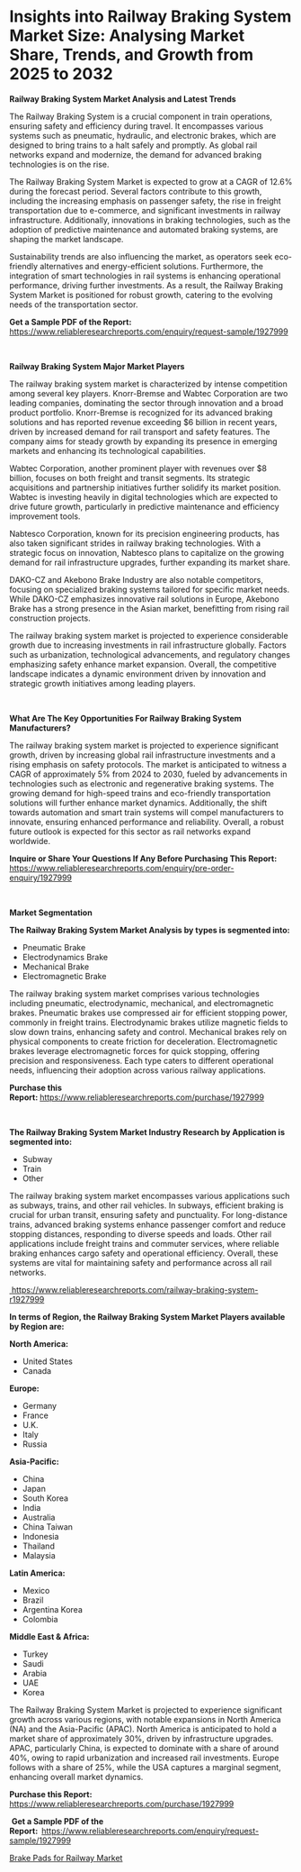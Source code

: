 <p><h1>Insights into Railway Braking System Market Size: Analysing Market Share, Trends, and Growth from 2025 to 2032</h1></p><p><strong>Railway Braking System Market Analysis and Latest Trends</strong></p>
<p><p>The Railway Braking System is a crucial component in train operations, ensuring safety and efficiency during travel. It encompasses various systems such as pneumatic, hydraulic, and electronic brakes, which are designed to bring trains to a halt safely and promptly. As global rail networks expand and modernize, the demand for advanced braking technologies is on the rise.</p><p>The Railway Braking System Market is expected to grow at a CAGR of 12.6% during the forecast period. Several factors contribute to this growth, including the increasing emphasis on passenger safety, the rise in freight transportation due to e-commerce, and significant investments in railway infrastructure. Additionally, innovations in braking technologies, such as the adoption of predictive maintenance and automated braking systems, are shaping the market landscape.</p><p>Sustainability trends are also influencing the market, as operators seek eco-friendly alternatives and energy-efficient solutions. Furthermore, the integration of smart technologies in rail systems is enhancing operational performance, driving further investments. As a result, the Railway Braking System Market is positioned for robust growth, catering to the evolving needs of the transportation sector.</p></p>
<p><strong>Get a Sample PDF of the Report:&nbsp;</strong> <a href="https://www.reliableresearchreports.com/enquiry/request-sample/1927999?utm_campaign=32&utm_medium=2&utm_source=Github&utm_content=ia&utm_term=15012025&utm_id=railway-braking-system">https://www.reliableresearchreports.com/enquiry/request-sample/1927999</a></p>
<p>&nbsp;</p>
<p><strong>Railway Braking System Major Market Players</strong></p>
<p><p>The railway braking system market is characterized by intense competition among several key players. Knorr-Bremse and Wabtec Corporation are two leading companies, dominating the sector through innovation and a broad product portfolio. Knorr-Bremse is recognized for its advanced braking solutions and has reported revenue exceeding $6 billion in recent years, driven by increased demand for rail transport and safety features. The company aims for steady growth by expanding its presence in emerging markets and enhancing its technological capabilities.</p><p>Wabtec Corporation, another prominent player with revenues over $8 billion, focuses on both freight and transit segments. Its strategic acquisitions and partnership initiatives further solidify its market position. Wabtec is investing heavily in digital technologies which are expected to drive future growth, particularly in predictive maintenance and efficiency improvement tools.</p><p>Nabtesco Corporation, known for its precision engineering products, has also taken significant strides in railway braking technologies. With a strategic focus on innovation, Nabtesco plans to capitalize on the growing demand for rail infrastructure upgrades, further expanding its market share.</p><p>DAKO-CZ and Akebono Brake Industry are also notable competitors, focusing on specialized braking systems tailored for specific market needs. While DAKO-CZ emphasizes innovative rail solutions in Europe, Akebono Brake has a strong presence in the Asian market, benefitting from rising rail construction projects.</p><p>The railway braking system market is projected to experience considerable growth due to increasing investments in rail infrastructure globally. Factors such as urbanization, technological advancements, and regulatory changes emphasizing safety enhance market expansion. Overall, the competitive landscape indicates a dynamic environment driven by innovation and strategic growth initiatives among leading players.</p></p>
<p>&nbsp;</p>
<p><strong>What Are The Key Opportunities For Railway Braking System Manufacturers?</strong></p>
<p><p>The railway braking system market is projected to experience significant growth, driven by increasing global rail infrastructure investments and a rising emphasis on safety protocols. The market is anticipated to witness a CAGR of approximately 5% from 2024 to 2030, fueled by advancements in technologies such as electronic and regenerative braking systems. The growing demand for high-speed trains and eco-friendly transportation solutions will further enhance market dynamics. Additionally, the shift towards automation and smart train systems will compel manufacturers to innovate, ensuring enhanced performance and reliability. Overall, a robust future outlook is expected for this sector as rail networks expand worldwide.</p></p>
<p><strong>Inquire or Share Your Questions If Any Before Purchasing This Report:</strong> <a href="https://www.reliableresearchreports.com/enquiry/pre-order-enquiry/1927999?utm_campaign=32&utm_medium=2&utm_source=Github&utm_content=ia&utm_term=15012025&utm_id=railway-braking-system">https://www.reliableresearchreports.com/enquiry/pre-order-enquiry/1927999</a></p>
<p>&nbsp;</p>
<p><strong>Market Segmentation</strong></p>
<p><strong>The Railway Braking System Market Analysis by types is segmented into:</strong></p>
<p><ul><li>Pneumatic Brake</li><li>Electrodynamics Brake</li><li>Mechanical Brake</li><li>Electromagnetic Brake</li></ul></p>
<p><p>The railway braking system market comprises various technologies including pneumatic, electrodynamic, mechanical, and electromagnetic brakes. Pneumatic brakes use compressed air for efficient stopping power, commonly in freight trains. Electrodynamic brakes utilize magnetic fields to slow down trains, enhancing safety and control. Mechanical brakes rely on physical components to create friction for deceleration. Electromagnetic brakes leverage electromagnetic forces for quick stopping, offering precision and responsiveness. Each type caters to different operational needs, influencing their adoption across various railway applications.</p></p>
<p><strong>Purchase this Report:&nbsp;</strong><a href="https://www.reliableresearchreports.com/purchase/1927999?utm_campaign=32&utm_medium=2&utm_source=Github&utm_content=ia&utm_term=15012025&utm_id=railway-braking-system">https://www.reliableresearchreports.com/purchase/1927999</a></p>
<p>&nbsp;</p>
<p><strong>The Railway Braking System Market Industry Research by Application is segmented into:</strong></p>
<p><ul><li>Subway</li><li>Train</li><li>Other</li></ul></p>
<p><p>The railway braking system market encompasses various applications such as subways, trains, and other rail vehicles. In subways, efficient braking is crucial for urban transit, ensuring safety and punctuality. For long-distance trains, advanced braking systems enhance passenger comfort and reduce stopping distances, responding to diverse speeds and loads. Other rail applications include freight trains and commuter services, where reliable braking enhances cargo safety and operational efficiency. Overall, these systems are vital for maintaining safety and performance across all rail networks.</p></p>
<p><a href="https://www.reliableresearchreports.com/railway-braking-system-r1927999?utm_campaign=32&utm_medium=2&utm_source=Github&utm_content=ia&utm_term=15012025&utm_id=railway-braking-system">&nbsp;https://www.reliableresearchreports.com/railway-braking-system-r1927999</a></p>
<p><strong>In terms of Region, the Railway Braking System Market Players available by Region are:</strong></p>
<p>
    <p> <strong> North America: </strong>
        <ul>
            <li>United States</li>
            <li>Canada</li>
        </ul>
        </p> 
    <p> <strong> Europe: </strong>
        <ul>
            <li>Germany</li>
            <li>France</li>
            <li>U.K.</li>
            <li>Italy</li>
            <li>Russia</li>
        </ul>
        </p> 
    <p> <strong> Asia-Pacific: </strong>
        <ul>
            <li>China</li>
            <li>Japan</li>
            <li>South Korea</li>
            <li>India</li>
            <li>Australia</li>
            <li>China Taiwan</li>
            <li>Indonesia</li>
            <li>Thailand</li>
            <li>Malaysia</li>
        </ul>
        </p> 
    <p> <strong> Latin America: </strong>
        <ul>
            <li>Mexico</li>
            <li>Brazil</li>
            <li>Argentina Korea</li>
            <li>Colombia</li>
        </ul>
        </p> 
    <p> <strong> Middle East & Africa: </strong>
        <ul>
            <li>Turkey</li>
            <li>Saudi</li>
            <li>Arabia</li>
            <li>UAE</li>
            <li>Korea</li>
        </ul>
    </p>
    </p>
<p><p>The Railway Braking System Market is projected to experience significant growth across various regions, with notable expansions in North America (NA) and the Asia-Pacific (APAC). North America is anticipated to hold a market share of approximately 30%, driven by infrastructure upgrades. APAC, particularly China, is expected to dominate with a share of around 40%, owing to rapid urbanization and increased rail investments. Europe follows with a share of 25%, while the USA captures a marginal segment, enhancing overall market dynamics.</p></p>
<p><strong>Purchase this Report: </strong><a href="https://www.reliableresearchreports.com/purchase/1927999?utm_campaign=32&utm_medium=2&utm_source=Github&utm_content=ia&utm_term=15012025&utm_id=railway-braking-system">https://www.reliableresearchreports.com/purchase/1927999</a></p>
<p>&nbsp;<strong>Get a Sample PDF of the Report:&nbsp;&nbsp;</strong><a href="https://www.reliableresearchreports.com/enquiry/request-sample/1927999?utm_campaign=32&utm_medium=2&utm_source=Github&utm_content=ia&utm_term=15012025&utm_id=railway-braking-system">https://www.reliableresearchreports.com/enquiry/request-sample/1927999</a></p>
<p><strong></strong></p>
<p><p><a href="https://github.com/irfadac/Market-Research-Report-List-5/blob/main/brake-pads-for-railway-market.md?utm_campaign=32&utm_medium=2&utm_source=Github&utm_content=ia&utm_term=15012025&utm_id=railway-braking-system">Brake Pads for Railway Market</a></p></p>